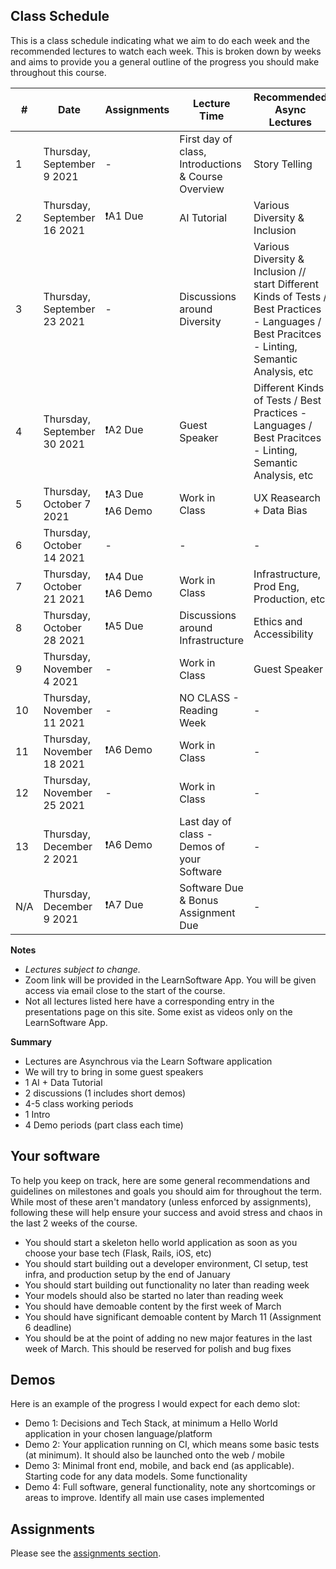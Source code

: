 ## Class Schedule

This is a class schedule indicating what we aim to do each week and the recommended lectures to watch each week. This is broken down by weeks and aims to provide you a general outline of the progress you should make throughout this course.


| # | Date | Assignments | Lecture Time | Recommended Async Lectures |
| -- | -- | -- | -- | -- |
| 1 | Thursday, September 9 2021   | - | First day of class, Introductions & Course Overview | Story Telling |
| 2 | Thursday, September 16 2021  | ❗A1 Due   | AI Tutorial | Various Diversity & Inclusion |
| 3 | Thursday, September 23 2021  |  - | Discussions around Diversity | Various Diversity & Inclusion // start Different Kinds of Tests / Best Practices - Languages / Best Pracitces - Linting, Semantic Analysis, etc |
| 4 | Thursday, September 30 2021  | ❗A2 Due  | Guest Speaker | Different Kinds of Tests / Best Practices - Languages / Best Pracitces - Linting, Semantic Analysis, etc |
| 5 | Thursday, October 7 2021  | ❗A3 Due<br>❗A6 Demo | Work in Class | UX Reasearch + Data Bias |
| 6 | Thursday, October 14 2021 | - | - | - | 
| 7 | Thursday, October 21 2021 | ❗A4 Due<br>❗A6 Demo | Work in Class | Infrastructure, Prod Eng, Production, etc |
| 8 | Thursday, October 28 2021 | ❗A5 Due | Discussions around Infrastructure | Ethics and Accessibility | 
| 9 | Thursday, November 4 2021 | -  | Work in Class | Guest Speaker | - | 
| 10 | Thursday, November 11 2021  | - | NO CLASS - Reading Week | - | 
| 11 | Thursday, November 18 2021   | ❗A6 Demo | Work in Class | - | 
| 12 | Thursday, November 25 2021    | - | Work in Class | - | 
| 13 | Thursday, December 2 2021    | ❗A6 Demo | Last day of class - Demos of your Software | - | 
| N/A | Thursday, December 9 2021  | ❗A7 Due  | Software Due & Bonus Assignment Due | - | 

**Notes**
- _Lectures subject to change._
- Zoom link will be provided in the LearnSoftware App. You will be given access via email close to the start of the course.
- Not all lectures listed here have a corresponding entry in the presentations page on this site. Some exist as videos only on the LearnSoftware App.

**Summary**

- Lectures are Asynchrous via the Learn Software application
- We will try to bring in some guest speakers
- 1 AI + Data Tutorial
- 2 discussions (1 includes short demos)
- 4-5 class working periods
- 1 Intro
- 4 Demo periods (part class each time)

## Your software

To help you keep on track, here are some general recommendations and guidelines on milestones and goals you should aim for throughout the term. While most of these aren't mandatory (unless enforced by assignments), following these will help ensure your success and avoid stress and chaos in the last 2 weeks of the course.

- You should start a skeleton hello world application as soon as you choose your base tech (Flask, Rails, iOS, etc)
- You should start building out a developer environment, CI setup, test infra, and production setup by the end of January
- You should start building out functionality no later than reading week
- Your models should also be started no later than reading week
- You should have demoable content by the first week of March
- You should have significant demoable content by March 11 (Assignment 6 deadline)
- You should be at the point of adding no new major features in the last week of March. This should be reserved for polish and bug fixes

## Demos

Here is an example of the progress I would expect for each demo slot:

- Demo 1: Decisions and Tech Stack, at minimum a Hello World application in your chosen language/platform
- Demo 2: Your application running on CI, which means some basic tests (at minimum). It should also be launched onto the web / mobile
- Demo 3: Minimal front end, mobile, and back end (as applicable). Starting code for any data models. Some functionality
- Demo 4: Full software, general functionality, note any shortcomings or areas to improve. Identify all main use cases implemented

## Assignments

Please see the [assignments section](../assignments/README.md).
